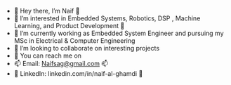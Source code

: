 - 👋 Hey there, I’m Naif  👋 
- 👀 I’m interested in Embedded Systems, Robotics, DSP , Machine Learning, and Product Development 👀
- 🌱 I’m currently working as Embedded System Engineer and pursuing my MSc in Electrical & Computer Engineering  
- 💞️ I’m looking to collaborate on interesting projects 
- 🙆 You can reach me on 
- 📫 Email: Naifsag@gmail.com 📫
- 🔗 LinkedIn: linkedin.com/in/naif-al-ghamdi 🔗 


<!---
NaifSG/NaifSG is a ✨ special ✨ repository because its `README.md` (this file) appears on your GitHub profile.
You can click the Preview link to take a look at your changes.
--->
